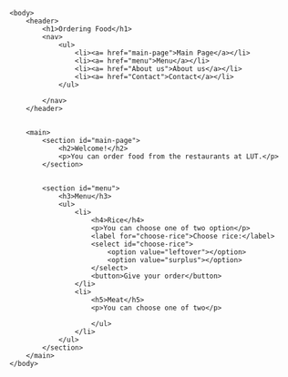 <!DOCTYPE html>
<html lang="eng">
    <head>
        <meta charset="UTF-8">
        <meta name="viewport" content="width=device-width, initial-scale=1.0">
        <title>Resque2</title>
        <link rel="stylesheet" href="styles.css">
    </head>

    <body>
        <header>
            <h1>Ordering Food</h1>
            <nav>
                <ul>
                    <li><a= href="main-page">Main Page</a></li>
                    <li><a= href="menu">Menu</a></li>
                    <li><a= href="About us">About us</a></li>
                    <li><a= href="Contact">Contact</a></li>
                </ul>

            </nav>
        </header>


        <main>
            <section id="main-page">
                <h2>Welcome!</h2>
                <p>You can order food from the restaurants at LUT.</p>
            </section>


            <section id="menu">
                <h3>Menu</h3>
                <ul>
                    <li>
                        <h4>Rice</h4>
                        <p>You can choose one of two option</p>
                        <label for="choose-rice">Choose rice:</label>
                        <select id="choose-rice">
                            <option value="leftover"></option>
                            <option value="surplus"></option>
                        </select>
                        <button>Give your order</button>
                    </li>
                    <li>
                        <h5>Meat</h5>
                        <p>You can choose one of two</p>
                        
                        </ul>
                    </li>
                </ul>
            </section>
        </main>
    </body>
</html>
